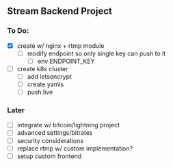 ## Stream Backend Project

### To Do:
- [x] create w/ nginx + rtmp module
	- [ ] modify endpoint so only single key can push to it
		- [ ] env ENDPOINT_KEY
- [ ] create k8s cluster
	- [ ] add letsencrypt
	- [ ] create yamls
	- [ ] push live

### Later
- [ ] integrate w/ bitcoin/lightning project
- [ ] advanced settings/bitrates
- [ ] security considerations
- [ ] replace rtmp w/ custom implementation?
- [ ] setup custom frontend
